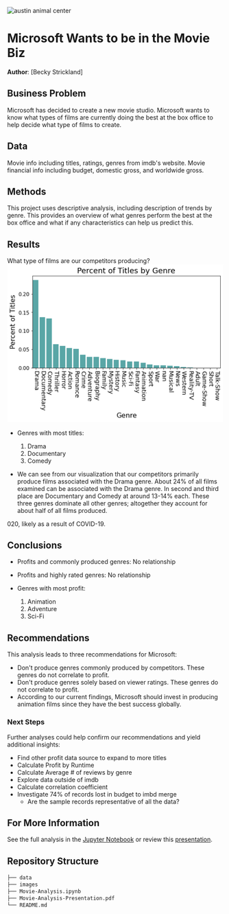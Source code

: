![austin animal center](./images/austin-animal-center.jpg)

# Microsoft Wants to be in the Movie Biz

**Author**: [Becky Strickland]


## Business Problem

Microsoft has decided to create a new movie studio. Microsoft wants to know what types of films are currently doing the best at the box office to help decide what type of films to create.

## Data

Movie info including titles, ratings, genres from imdb's website.
Movie financial info including budget, domestic  gross, and worldwide gross.


## Methods

This project uses descriptive analysis, including description of trends by genre. This provides an overview of what genres perform the best at the box office and what if any characteristics can help us predict this.

## Results

What type of films are our competitors producing?
![Graph-1](Images/Graph-1.png)



- Genres with most titles:
    1. Drama
    2. Documentary
    3. Comedy
    
    
- We can see from our visualization that our competitors primarily produce films associated with the Drama genre. About 24% of all films examined can be associated with the Drama genre. In second and third place are Documentary and Comedy at around 13-14% each. These three genres dominate all other genres; altogether they account for about half of all films produced.


020, likely as a result of COVID-19.



## Conclusions


- Profits and commonly produced genres:
    No relationship

- Profits and highly rated genres:
    No relationship
    
 - Genres with most profit:
    1. Animation
    2. Adventure
    3. Sci-Fi

## Recommendations

This analysis leads to three recommendations for Microsoft:

- Don't produce genres commonly produced by competitors. These genres do not correlate to profit.
- Don't produce genres solely based on viewer ratings. These genres do not correlate to profit.
- According to our current findings, Microsoft should invest in producing animation films since they have the best success globally.


### Next Steps

Further analyses could  help confirm  our recommendations and yield additional insights:

- Find other profit data source to expand to more titles
- Calculate Profit by Runtime
- Calculate Average # of reviews by genre
- Explore data outside of imdb
- Calculate correlation coefficient
- Investigate 74% of records lost in budget to imbd merge
    - Are the sample records representative of all the data?

## For More Information

See the full analysis in the [Jupyter Notebook](./Movie-Analysis.ipynb) or review this [presentation](./Movie-Analysis-Presentation.pdf).



## Repository Structure

```
├── data
├── images
├── Movie-Analysis.ipynb
├── Movie-Analysis-Presentation.pdf
└── README.md
```
